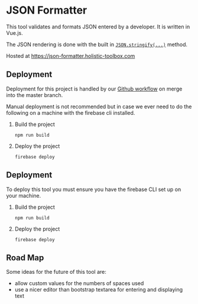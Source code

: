 # JSON Formatter

This tool validates and formats JSON entered by a developer. It is written in Vue.js.

The JSON rendering is done with the built in [`JSON.stringify(...)`](https://developer.mozilla.org/en-US/docs/Web/JavaScript/Reference/Global_Objects/JSON/stringify) method.

Hosted at https://json-formatter.holistic-toolbox.com

## Deployment
Deployment for this project is handled by our [Github workflow](/.gitub/workflows/deploy-on-push-to-master) on merge into the master branch.

Manual deployment is not recommended but in case we ever need to do the following on a machine with the firebase cli installed.

1. Build the project
	```
	npm run build
	```
2. Deploy the project
	```
	firebase deploy
	```

## Deployment
To deploy this tool you must ensure you have the firebase CLI set up on your machine.
1. Build the project
	```
	npm run build
	```
2. Deploy the project
	```
	firebase deploy
	```

## Road Map
Some ideas for the future of this tool are:
- allow custom values for the numbers of spaces used
- use a nicer editor than bootstrap textarea for entering and displaying text